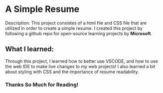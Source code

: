 # A Simple Resume

Description:
This project consistes of a html file and CSS file that are utilized in order 
to create a simple resume. I created this project by following a github repo 
for open-source learning projects by **Microsoft**.

## What I learned:
Through this project, I learned how to better use VSCODE, and how to 
use the web IDE to make live changes to my web projects! I also learned
a bit about styling with CSS and the importance of resume readability.

### Thanks So Much for Reading!
